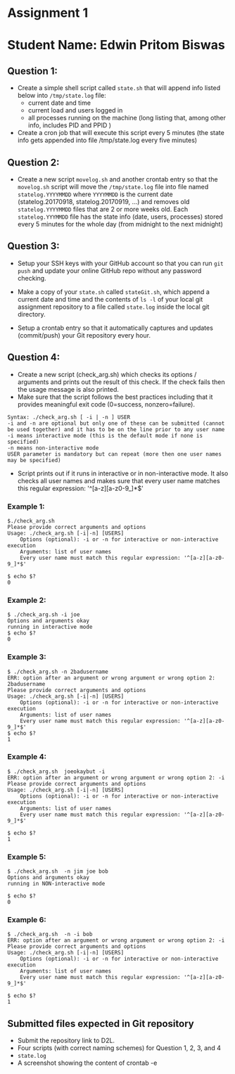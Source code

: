 # Assignment 1
# Student Name: Edwin Pritom Biswas

## Question 1: 

- Create a simple shell script called `state.sh` that will append info listed below into `/tmp/state.log` file:
  - current date and time
  - current load and users logged in
  - all processes running on the machine (long listing that, among other info, includes PID and PPID )
- Create a cron job that will execute this script every 5 minutes (the state info gets appended into file /tmp/state.log every five minutes)

## Question 2: 

- Create a new script `movelog.sh` and another crontab entry so that the `movelog.sh` script will move the `/tmp/state.log` file into file named `statelog.YYYYMMDD` where `YYYYMMDD` is the current date (statelog.20170918, statelog.20170919, ...) and removes old `statelog.YYYYMMDD` files that are 2 or more weeks old.  Each `statelog.YYYMMDD` file has the state info (date, users, processes) stored every 5 minutes for the whole day (from midnight to the next midnight)

## Question 3:

- Setup your SSH keys with your GitHub account so that you can run `git push` and update your online GitHub repo without any password checking. 

- Make a copy of your `state.sh` called `stateGit.sh`, which append a current date and time and the contents of `ls -l` of your local git assignment repository to a file called `state.log` inside the local git directory. 

- Setup a crontab entry so that it automatically captures and updates (commit/push) your Git repository every hour. 

## Question 4:

- Create a new script (check_arg.sh)  which checks its options / arguments and prints out the result of this check. 
If the check fails then the usage message is also printed. 
- Make sure that the script follows the best practices including that it provides meaningful exit code (0=success, nonzero=failure).

```
Syntax: ./check_arg.sh [ -i | -n ] USER
-i and -n are optional but only one of these can be submitted (cannot be used together) and it has to be on the line prior to any user name 
-i means interactive mode (this is the default mode if none is specified)
-n means non-interactive mode 
USER parameter is mandatory but can repeat (more then one user names may be specified)
```

- Script prints out if it runs in interactive or in non-interactive mode. It also checks all user names and makes sure that every user name matches this regular expression: '^[a-z][a-z0-9_]*$' 

### Example 1:

```
$./check_arg.sh 
Please provide correct arguments and options
Usage: ./check_arg.sh [-i|-n] [USERS]
	Options (optional): -i or -n for interactive or non-interactive execution
	Arguments: list of user names
	Every user name must match this regular expression: '^[a-z][a-z0-9_]*$'

$ echo $?
0
```

### Example 2:
```
$ ./check_arg.sh -i joe
Options and arguments okay
running in interactive mode
$ echo $?
0
```

### Example 3:

```
$ ./check_arg.sh -n 2badusername
ERR: option after an argument or wrong argument or wrong option 2: 2badusername
Please provide correct arguments and options
Usage: ./check_arg.sh [-i|-n] [USERS]
	Options (optional): -i or -n for interactive or non-interactive execution
	Arguments: list of user names
	Every user name must match this regular expression: '^[a-z][a-z0-9_]*$'
$ echo $?
1
```

### Example 4:
```
$ ./check_arg.sh  joeokaybut -i
ERR: option after an argument or wrong argument or wrong option 2: -i
Please provide correct arguments and options
Usage: ./check_arg.sh [-i|-n] [USERS]
	Options (optional): -i or -n for interactive or non-interactive execution
	Arguments: list of user names
	Every user name must match this regular expression: '^[a-z][a-z0-9_]*$'

$ echo $?
1
```

### Example 5:
```
$ ./check_arg.sh  -n jim joe bob
Options and arguments okay
running in NON-interactive mode

$ echo $?
0
```

### Example 6:
```
$ ./check_arg.sh  -n -i bob
ERR: option after an argument or wrong argument or wrong option 2: -i
Please provide correct arguments and options
Usage: ./check_arg.sh [-i|-n] [USERS]
	Options (optional): -i or -n for interactive or non-interactive execution
	Arguments: list of user names
	Every user name must match this regular expression: '^[a-z][a-z0-9_]*$'

$ echo $?
1
```

## Submitted files expected in Git repository

- Submit the repository link to D2L. 
- Four scripts (with correct naming schemes) for Question 1, 2, 3, and 4
- `state.log`
- A screenshot showing the content of crontab -e
